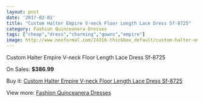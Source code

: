 ```yaml
---
layout: post
date: '2017-02-01'
title: "Custom Halter Empire V-neck Floor Length Lace Dress Sf-8725"
category: Fashion Quinceanera Dresses
tags: ["cheap","dress","charming","gowns","empire"]
image: http://www.neoformal.com/24316-thickbox_default/custom-halter-empire-v-neck-floor-length-lace-dress-sf-8725.jpg
---
```

Custom Halter Empire V-neck Floor Length Lace Dress Sf-8725

On Sales: **$386.99**
<a href="https://www.neoformal.com/en/fashion-quinceanera-dresses/8263-custom-halter-empire-v-neck-floor-length-lace-dress-sf-8725.html"><amp-img layout="responsive" width="600" height="600" src="//www.neoformal.com/24316-thickbox_default/custom-halter-empire-v-neck-floor-length-lace-dress-sf-8725.jpg" alt="Custom Halter Empire V-neck Floor Length Lace Dress Sf-8725 0" /></a>
<a href="https://www.neoformal.com/en/fashion-quinceanera-dresses/8263-custom-halter-empire-v-neck-floor-length-lace-dress-sf-8725.html"><amp-img layout="responsive" width="600" height="600" src="//www.neoformal.com/24317-thickbox_default/custom-halter-empire-v-neck-floor-length-lace-dress-sf-8725.jpg" alt="Custom Halter Empire V-neck Floor Length Lace Dress Sf-8725 1" /></a>
<a href="https://www.neoformal.com/en/fashion-quinceanera-dresses/8263-custom-halter-empire-v-neck-floor-length-lace-dress-sf-8725.html"><amp-img layout="responsive" width="600" height="600" src="//www.neoformal.com/24318-thickbox_default/custom-halter-empire-v-neck-floor-length-lace-dress-sf-8725.jpg" alt="Custom Halter Empire V-neck Floor Length Lace Dress Sf-8725 2" /></a>

Buy it: [Custom Halter Empire V-neck Floor Length Lace Dress Sf-8725](https://www.neoformal.com/en/fashion-quinceanera-dresses/8263-custom-halter-empire-v-neck-floor-length-lace-dress-sf-8725.html "Custom Halter Empire V-neck Floor Length Lace Dress Sf-8725")

View more: [Fashion Quinceanera Dresses](https://www.neoformal.com/en/148-fashion-quinceanera-dresses "Fashion Quinceanera Dresses")